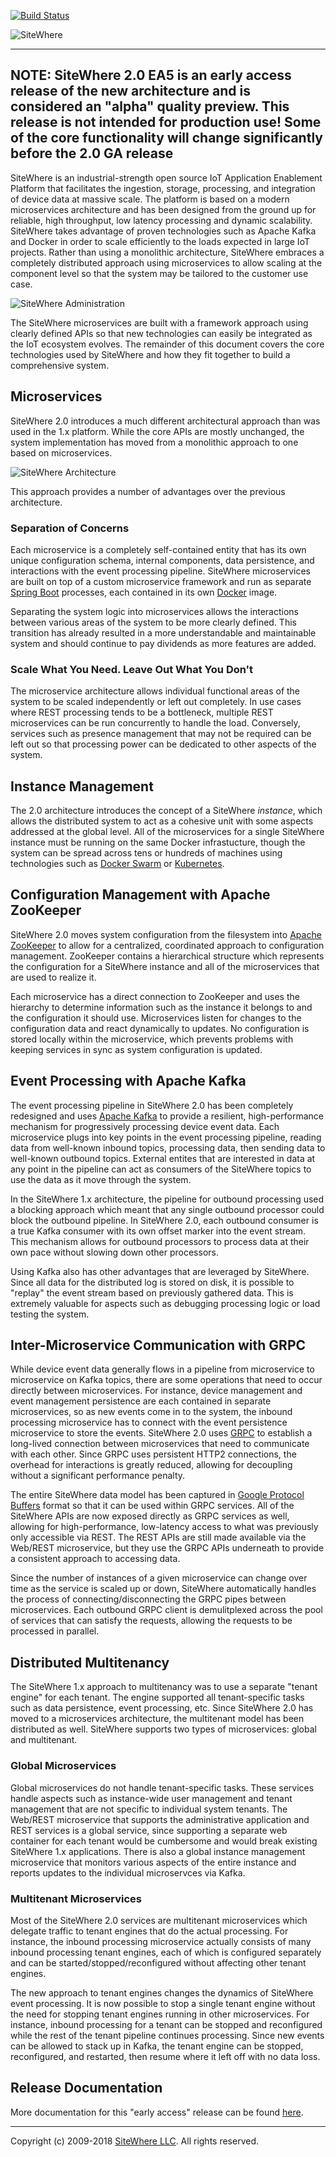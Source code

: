 [![Build Status](https://travis-ci.org/sitewhere/sitewhere.svg?branch=master)](https://travis-ci.org/sitewhere/sitewhere)

![SiteWhere](https://s3.amazonaws.com/sitewhere-demo/sitewhere-github.png)

---

## NOTE: SiteWhere 2.0 EA5 is an early access release of the new architecture and is considered an "alpha" quality preview. This release is not intended for production use! Some of the core functionality will change significantly before the 2.0 GA release

SiteWhere is an industrial-strength open source IoT Application Enablement Platform 
that facilitates the ingestion, storage, processing, and integration of device data 
at massive scale. The platform is based on a modern microservices architecture and has 
been designed from the ground up for reliable, high throughput, low latency processing
and dynamic scalability. SiteWhere takes advantage of proven technologies such as
Apache Kafka and Docker in order to scale efficiently to the loads expected in large IoT
projects. Rather than using a monolithic architecture, SiteWhere embraces a completely 
distributed approach using microservices to allow scaling at the component level so 
that the system may be tailored to the customer use case.

![SiteWhere Administration](http://sitewhere.io/docs/en/2.0.EA1/_images/vue-user-interface.png "SiteWhere Administration")

The SiteWhere microservices are built with a framework approach using clearly defined
APIs so that new technologies can easily be integrated as the IoT ecosystem
evolves. The remainder of this document covers the core technologies used by 
SiteWhere and how they fit together to build a comprehensive system.

## Microservices
SiteWhere 2.0 introduces a much different architectural approach than was used
in the 1.x platform. While the core APIs are mostly unchanged, the system implementation
has moved from a monolithic approach to one based on microservices. 

![SiteWhere Architecture](http://sitewhere.io/docs/en/2.0.EA1/_images/microservices-diagram.png "SiteWhere 2.0 Architecture")

This approach provides a number of advantages over the previous architecture.

### Separation of Concerns
Each microservice is a completely self-contained entity that has its
own unique configuration schema, internal components, data persistence,
and interactions with the event processing pipeline. SiteWhere microservices
are built on top of a custom microservice framework and run as separate
[Spring Boot](https://projects.spring.io/spring-boot) processes, each
contained in its own [Docker](https://www.docker.com) image.

Separating the system logic into microservices allows the interactions
between various areas of the system to be more clearly defined. This
transition has already resulted in a more understandable and maintainable
system and should continue to pay dividends as more features are added.

### Scale What You Need. Leave Out What You Don't
The microservice architecture allows individual functional areas of the system to be scaled
independently or left out completely. In use cases where REST processing tends to
be a bottleneck, multiple REST microservices can be run concurrently to handle the load.
Conversely, services such as presence management that may not be required can be left
out so that processing power can be dedicated to other aspects of the system.

## Instance Management
The 2.0 architecture introduces the concept of a SiteWhere *instance*, which
allows the distributed system to act as a cohesive unit with some aspects
addressed at the global level. All of the microservices for a single SiteWhere
instance must be running on the same Docker infrastucture, though the system
can be spread across tens or hundreds of machines using technologies such as
[Docker Swarm](https://github.com/docker/swarm) or [Kubernetes](https://kubernetes.io).

## Configuration Management with Apache ZooKeeper
SiteWhere 2.0 moves system configuration from the filesystem into
[Apache ZooKeeper](https://zookeeper.apache.org) to allow for a centralized,
coordinated approach to configuration management. ZooKeeper contains a
hierarchical structure which represents the configuration for a SiteWhere instance
and all of the microservices that are used to realize it.

Each microservice has a direct connection to ZooKeeper and uses the
hierarchy to determine information such as the instance it belongs to
and the configuration it should use. Microservices listen for changes to
the configuration data and react dynamically to updates. No configuration
is stored locally within the microservice, which prevents problems with
keeping services in sync as system configuration is updated.

## Event Processing with Apache Kafka
The event processing pipeline in SiteWhere 2.0 has been completely redesigned and uses
[Apache Kafka](https://kafka.apache.org) to provide a resilient, high-performance
mechanism for progressively processing device event data. Each microservice plugs into
key points in the event processing pipeline, reading data from well-known inbound topics,
processing data, then sending data to well-known outbound topics. External entites that
are interested in data at any point in the pipeline can act as consumers of the SiteWhere
topics to use the data as it move through the system.

In the SiteWhere 1.x architecture, the pipeline for outbound processing used a blocking
approach which meant that any single outbound processor could block the outbound pipeline.
In SiteWhere 2.0, each outbound consumer is a true Kafka consumer with its own offset 
marker into the event stream. This mechanism allows for outbound processors to process data
at their own pace without slowing down other processors.

Using Kafka also has other advantages that are leveraged by SiteWhere. Since all data for 
the distributed log is stored on disk, it is possible to "replay" the event stream based 
on previously gathered data. This is extremely valuable for aspects such as debugging
processing logic or load testing the system.

## Inter-Microservice Communication with GRPC
While device event data generally flows in a pipeline from microservice to microservice on
Kafka topics, there are some operations that need to occur directly between microservices.
For instance, device management and event management persistence are each contained in
separate microservices, so as new events come in to the system, the inbound processing microservice
has to connect with the event persistence microservice to store the events. SiteWhere 2.0
uses [GRPC](https://grpc.io/) to establish a long-lived connection between microservices
that need to communicate with each other. Since GRPC uses persistent HTTP2 connections,
the overhead for interactions is greatly reduced, allowing for decoupling without a
significant performance penalty.

The entire SiteWhere data model has been captured in 
[Google Protocol Buffers](https://developers.google.com/protocol-buffers/) format so that
it can be used within GRPC services. All of the SiteWhere APIs are now exposed directly as
GRPC services as well, allowing for high-performance, low-latency access to what was previously
only accessible via REST. The REST APIs are still made available via the Web/REST microservice,
but they use the GRPC APIs underneath to provide a consistent approach to accessing data.

Since the number of instances of a given microservice can change over time as the service is
scaled up or down, SiteWhere automatically handles the process of connecting/disconnecting the 
GRPC pipes between microservices. Each outbound GRPC client is demulitplexed across the pool 
of services that can satisfy the requests, allowing the requests to be processed in parallel.

## Distributed Multitenancy
The SiteWhere 1.x approach to multitenancy was to use a separate "tenant engine" for each tenant.
The engine supported all tenant-specific tasks such as data persistence, event processing, etc.
Since SiteWhere 2.0 has moved to a microservices architecture, the multitenant model has been
distributed as well. SiteWhere supports two types of microservices: global and multitenant.

### Global Microservices
Global microservices do not handle tenant-specific tasks. These services handle aspects such
as instance-wide user management and tenant management that are not specific to individual
system tenants. The Web/REST microservice that supports the administrative application and 
REST services is a global service, since supporting a separate web container for each tenant
would be cumbersome and would break existing SiteWhere 1.x applications. There is also a 
global instance management microservice that monitors various aspects of the entire instance
and reports updates to the individual microservces via Kafka.

### Multitenant Microservices
Most of the SiteWhere 2.0 services are multitenant microservices which delegate traffic
to tenant engines that do the actual processing. For instance, the inbound processing microservice
actually consists of many inbound processing tenant engines, each of which is configured separately 
and can be started/stopped/reconfigured without affecting other tenant engines.

The new approach to tenant engines changes the dynamics of SiteWhere event processing. It is now
possible to stop a single tenant engine without the need for stopping tenant engines running in 
other microservices. For instance, inbound processing for a tenant can be stopped 
and reconfigured while the rest of the tenant pipeline continues processing. 
Since new events can be allowed to stack up in Kafka, the tenant engine can be stopped, reconfigured,
and restarted, then resume where it left off with no data loss.

## Release Documentation
More documentation for this "early access" release can be found [here](http://sitewhere.io/docs/en/2.0.EA5/index.html).

* * * *

Copyright (c) 2009-2018 [SiteWhere LLC](http://www.sitewhere.com). All rights reserved.
